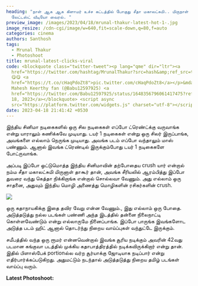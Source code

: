 ```yaml
---
heading: "நாள் ஆக ஆக கிளாமர் உச்ச கட்டத்தில் போகுது சீதா மகாலட்சுமி.. மிருநாள்
  லேட்டஸ்ட் வீடியோ வைரல். "
preview_image: /images/2023/04/18/mrunal-thakur-latest-hot-1-.jpg
image_resize: /cdn-cgi/image/w=640,fit=scale-down,q=80,f=auto
categories: cinema
authors: Santhosh
tags:
  - Mrunal Thakur
  - Photoshoot
title: mrunal-latest-clicks-viral
code: <blockquote class="twitter-tweet"><p lang="qme" dir="ltr"><a
  href="https://twitter.com/hashtag/MrunalThakur?src=hash&amp;ref_src=twsrc%5Etfw">#MrunalThakur</a>
  😋😋 <a
  href="https://t.co/cHaqPdoZt8">pic.twitter.com/cHaqPdoZt8</a></p>&mdash;
  Mahesh Keerthy fan (@Babu12597925) <a
  href="https://twitter.com/Babu12597925/status/1648356796061417475?ref_src=twsrc%5Etfw">April
  18, 2023</a></blockquote> <script async
  src="https://platform.twitter.com/widgets.js" charset="utf-8"></script>
date: 2023-04-18 21:41:42 +0530
---
```

இந்திய சினிமா நடிகைகளில் ஒரு சில நடிகைகள் எப்போ ட்ரெண்ட்க்கு வருவாங்க என்று யாராலும் கணிக்கவே முடியாது. டயர் 1 நடிகைகள் என்று ஒரு சிலர் இருப்பாங்க, அவங்களை எல்லாம் நெருங்க முடியாது. அவங்க படம் எப்போ வந்தாலும் மாஸ் பண்ணும். ஆனால் இவங்க ட்ரெண்டில் இருக்கும்போது டயர் 1 நடிகைகளே போட்ருவாங்க.

அப்படி இப்போ ஒட்டுமொத்த இந்திய சினிமாவின் தற்போதைய crush யார் என்றால் நம்ம சீதா மகாலட்சுமி மிருனாள் தாகூர் தான், அவங்க சீரியலில் ஆரம்பித்து இப்போ துவரை வந்து கெத்தா நிக்கிறாங்க என்றால் சொல்லவா வேணும். அது எல்லாம் ஒரு சாதனை, அதுவும் இந்திய மொழி அணைத்து மொழிகளின் ரசிகர்களின் crush. 

![](/images/2023/04/18/mrunal-thakur-latest-hot-2-.jpg)

ஒரு கதாநாயகிக்கு இதை தவிர வேறு என்ன வேணும்., இது எல்லாம் ஒரு போதை. அடுத்தடுத்து நல்ல படங்கள் பண்ணி அந்த இடத்தில் தன்னை நிலைநாட்டி கொள்ளவேண்டும் என்று எல்லாருமே நினைப்பாங்க. இப்போ பாருங்க இவங்களோட அடுத்த படம் ஹிட் ஆனால் தொடர்ந்து நிறைய வாய்ப்புகள் வந்துட்டே இருக்கும். 

சமீபத்தில் வந்த ஒரு ரூமர் என்னவென்றால் இவங்க சூரிய நடிக்கும் அவரின் 42வது படமான கங்குவா படத்தில் முக்கிய கதாபாத்திரத்தில் நடிக்கவிருக்கிறார் என்று தான். இதில் பிளாஸ்பேக் portionல்ல வர்ற சூர்யாக்கு ஜோடியாக நடிப்பார் என்று எதிர்பார்க்கப்படுகிறது. அதுமட்டும் நடந்தால் அடுத்தடுத்து நிறைய தமிழ் படங்கள் வாய்ப்பு வரும். 

**L﻿atest Photoshoot:**